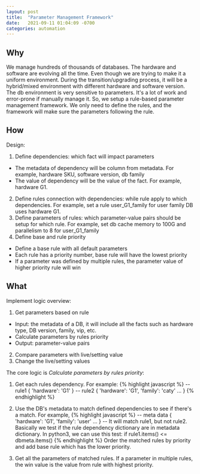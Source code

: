 ```yaml
---
layout: post
title:  "Parameter Management Framework"
date:   2021-09-11 01:04:09 -0700
categories: automation
---
```

## Why
We manage hundreds of thousands of databases. The hardware and software are evolving all the time. Even though we are trying to make it a uniform environment. During the transition/upgrading process, it will be a hybrid/mixed environment with different hardware and software version. The db environment is very sensitive to parameters. It's a lot of work and error-prone if manually manage it. So, we setup a rule-based parameter management framework. We only need to define the rules, and the framework will make sure the parameters following the rule.

## How
Design:
1. Define dependencies: which fact will impact parameters
- The metadata of dependency will be column from metadata. For example, hardware SKU, software version, db family
- The value of dependency will be the value of the fact. For example, hardware G1.
2. Define rules connection with dependencies: while rule apply to which dependencies. For example, set a rule user_G1_family for user family DB uses hardware G1.
3. Define parameters of rules: which parameter-value pairs should be setup for which rule. For example, set db cache memory to 100G and parallelism to 8 for user_G1_family
4. Define base and rule priority
- Define a base rule with all default parameters
- Each rule has a priority number, base rule will have the lowest priority
- If a parameter was defined by multiple rules, the parameter value of higher priority rule will win
 

## What
Implement logic overview:
1. Get parameters based on rule
- Input: the metadata of a DB, it will include all the facts such as hardware type, DB version, family, vip, etc.
- Calculate parameters by rules priority
- Output: parameter-value pairs
2. Compare parameters with live/setting value
3. Change the live/setting values

The core logic is *Calculate parameters by rules priority*:
1. Get each rules dependency. For example:
{% highlight javascript %}
-- rule1
{
    'hardware': 'G1'
}
-- rule2
{
    'hardware': 'G1',
    'family': 'caty'
    ...
}
{% endhighlight %}

2. Use the DB's metadata to match defined dependencies to see if there's a match. For example, 
{% highlight javascript %}
-- meta data
{
    'hardware': 'G1',
    'family': 'user'
    ...
}
-- It will match rule1, but not rule2. 
Basically we test if the rule dependency dictionary are in metadata dictionary. 
In python3, we can use this test:
if rule1.items() <= dbmeta.items()
{% endhighlight %}
Order the matched rules by priority and add base rule which has the lower priority.

3. Get all the parameters of matched rules. If a parameter in multiple rules, the win value is the value from rule with highest priority.


